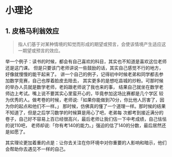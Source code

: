 # 小理论

## 1. 皮格马利翁效应

> 指人们基于对某种情境的知觉而形成的期望或预言，会使该情境产生适应这一期望或预言的效应。

举一个例子：读书的时候，都会有自己喜欢的科目，其实也不知道是喜欢这位老师还是这门课。
但是只要该门老师讲说一些鼓励的话，其实自己感觉不行的地方，好像就慢慢的能干起来了。
讲一个自己的例子，记得初中时候老弟和同学都去参加数学竞赛，自己也厚着脸皮去陪去，
其实更多的是想吃县城的炒粉。可那时候的举办人员就是数学老师，老妈跟老师说了我也来的事，
结果自己就坐在数学老师边上考试。嘴上说不要其实心里蛮开心的，毕竟参加这场比赛都是几个学区
较为优秀的人。做考卷的时候，老师说:「如果你能做到70分，你比他人厉害了，因为你的起点和他们不一样。」
那时候，仿佛真的懂了一个道理一样。那时候的结果不知道了，但是之后学习数学的时候算是用心了吧，老弟每
次都考到接近满分的卷子，自己好不容易上百已经很高兴，最后老师让我们估一下中考成绩，自己怯怯的说110吧，
老师却说:「你有考140的能力。」强迫的估了140的分数，最后居然还是如愿了。

其实理论更加着重的点是：让你去关注在你环境中对你重要的人影响和暗示，他们会帮助你去遇见不一样的自己。
